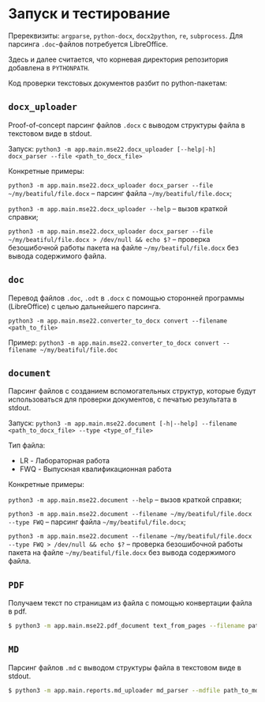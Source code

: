 # Запуск и тестирование

Пререквизиты: `argparse`, `python-docx`, `docx2python`, `re`, `subprocess`. Для парсинга `.doc`-файлов потребуется
LibreOffice.

Здесь и далее считается, что корневая директория репозитория добавлена в `PYTHONPATH`.

Код проверки текстовых документов разбит по python-пакетам:

## `docx_uploader`

Proof-of-concept парсинг файлов `.docx` с выводом структуры
файла в текстовом виде в stdout.

Запуск: `python3 -m app.main.mse22.docx_uploader [--help|-h] docx_parser --file <path_to_docx_file>`

Конкретные примеры:

`python3 -m app.main.mse22.docx_uploader docx_parser --file ~/my/beatiful/file.docx`
– парсинг файла `~/my/beatiful/file.docx`;

`python3 -m app.main.mse22.docx_uploader --help`
– вызов краткой справки;

`python3 -m app.main.mse22.docx_uploader docx_parser --file ~/my/beatiful/file.docx > /dev/null && echo $?`
– проверка безошибочной работы пакета на файле `~/my/beatiful/file.docx` без
вывода содержимого файла.

## `doc`

Перевод файлов `.doc`, `.odt` в `.docx` с помощью сторонней программы (LibreOffice) с целью дальнейшего парсинга.

`python3 -m app.main.mse22.converter_to_docx convert --filename <path_to_file>`

Пример: `python3 -m app.main.mse22.converter_to_docx convert --filename ~/my/beatiful/file.doc`

## `document`

Парсинг файлов с созданием вспомогательных структур, которые будут
использоваться для проверки документов, с печатью результата в stdout.

Запуск: `python3 -m app.main.mse22.document [-h|--help] --filename <path_to_docx_file> --type <type_of_file>`

Тип файла:

- LR - Лабораторная работа
- FWQ - Выпускная квалификационная работа

Конкретные примеры:

`python3 -m app.main.mse22.document --help`
– вызов краткой справки;

`python3 -m app.main.mse22.document --filename ~/my/beatiful/file.docx --type FWQ`
– парсинг файла `~/my/beatiful/file.docx`;

`python3 -m app.main.mse22.document --filename ~/my/beatiful/file.docx --type FWQ > /dev/null && echo $?`
– проверка безошибочной работы пакета на файле `~/my/beatiful/file.docx` без
вывода содержимого файла.

## `PDF`

Получаем текст по страницам из файла с помощью конвертации файла в pdf.

```bash
$ python3 -m app.main.mse22.pdf_document text_from_pages --filename path_to_file
```
## `MD`

Парсинг файлов `.md` с выводом структуры файла в текстовом виде в stdout.

```bash
$ python3 -m app.main.reports.md_uploader md_parser --mdfile path_to_md_file
```